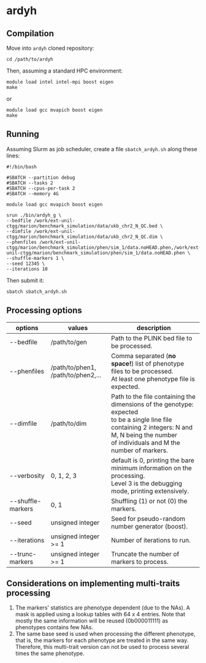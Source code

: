 # ardyh



## Compilation 

Move into `ardyh` cloned repository:

```
cd /path/to/ardyh
```

Then, assuming a standard HPC environment:

```
module load intel intel-mpi boost eigen
make
```

or

```
module load gcc mvapich boost eigen
make
```



## Running

Assuming Slurm as job scheduler, create a file `sbatch_ardyh.sh` along these lines:

```
#!/bin/bash

#SBATCH --partition debug
#SBATCH --tasks 2
#SBATCH --cpus-per-task 2
#SBATCH --memory 4G

module load gcc mvapich boost eigen 

srun ./bin/ardyh_g \
--bedfile /work/ext-unil-ctgg/marion/benchmark_simulation/data/ukb_chr2_N_QC.bed \
--dimfile /work/ext-unil-ctgg/marion/benchmark_simulation/data/ukb_chr2_N_QC.dim \
--phenfiles /work/ext-unil-ctgg/marion/benchmark_simulation/phen/sim_1/data.noHEAD.phen,/work/ext-unil-ctgg/marion/benchmark_simulation/phen/sim_1/data.noHEAD.phen \
--shuffle-markers 1 \
--seed 12345 \
--iterations 10

```

Then submit it:

`sbatch sbatch_ardyh.sh`



## Processing options

| options           | values                                  | description                                                  |
| ----------------- | --------------------------------------- | ------------------------------------------------------------ |
| --bedfile         | /path/to/gen                            | Path to the PLINK bed file to be processed.                  |
| --phenfiles       | /path/to/phen1,<br />/path/to/phen2,... | Comma separated (**no space!**) list of phenotype files to be processed. <br />At least one phenotype file is expected. |
| --dimfile         | /path/to/dim                            | Path to the file containing the dimensions of the genotype: expected <br />to be a single line file containing 2 integers: N and M, N being the number<br />of individuals and M the number of markers. |
| --verbosity       | 0, 1, 2, 3                              | default is 0, printing the bare minimum information on the processing.<br />Level 3 is the debugging mode, printing extensively. |
| --shuffle-markers | 0, 1                                    | Shuffling (1) or not (0) the markers.                        |
| --seed            | unsigned integer                        | Seed for pseudo-random number generator (boost).             |
| --iterations      | unsigned integer >= 1                   | Number of iterations to run.                                 |
| --trunc-markers   | unsigned integer >= 1                   | Truncate the number of markers to process.                   |



## Considerations on implementing multi-traits processing

1. The markers' statistics are phenotype dependent (due to the NAs). A mask is applied using a lookup tables with 64 x 4 entries. Note that mostly the same information will be reused (0b000011111) as phenotypes contains few NAs.
2. The same base seed is used when processing the different phenotype, that is, the markers for each phenotype are treated in the same way. Therefore, this multi-trait version can not be used to process several times the same phenotype.